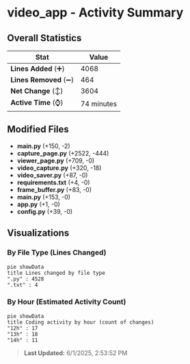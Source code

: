 # video_app - Activity Summary 

## Overall Statistics

| Stat                   | Value                                                             |
| ---------------------- | ----------------------------------------------------------------- |
| **Lines Added** (➕)   | 4068                                          |
| **Lines Removed** (➖) | 464                                        |
| **Net Change** (↕)    | 3604                |
| **Active Time** (⌚)   | 74 minutes |


## Modified Files
- **main.py** (+150, -2)
- **capture_page.py** (+2522, -444)
- **viewer_page.py** (+709, -0)
- **video_capture.py** (+320, -18)
- **video_saver.py** (+87, -0)
- **requirements.txt** (+4, -0)
- **frame_buffer.py** (+83, -0)
- **main.py** (+153, -0)
- **app.py** (+1, -0)
- **config.py** (+39, -0)

## Visualizations

### By File Type (Lines Changed)

```mermaid
pie showData
title Lines changed by file type
".py" : 4528
".txt" : 4
```

### By Hour (Estimated Activity Count)

```mermaid
pie showData
title Coding activity by hour (count of changes)
"12h" : 17
"13h" : 18
"14h" : 11
```


> **Last Updated:** 6/1/2025, 2:53:52 PM
